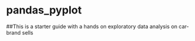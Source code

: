 # pandas_pyplot

##This is a starter guide with a hands on exploratory data analysis on car-brand sells
